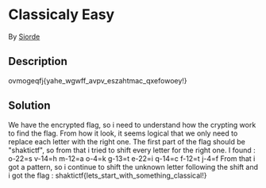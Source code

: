 # Classicaly Easy

By [Siorde](https://github.com/Siorde)

## Description
ovmogeqfj{yahe_wgwff_avpv_eszahtmac_qxefowoey!}

## Solution
We have the encrypted flag, so i need to understand how the crypting work to find the flag. From how it look, it seems logical that we only need to replace each letter with the right one.
The first part of the flag should be "shaktictf", so from that i tried to shift every letter for the right one. I found : 
o-22=s
v-14=h
m-12=a
o-4=k
g-13=t
e-22=i
q-14=c
f-12=t
j-4=f
From that i got a pattern, so i continue to shift the unknown letter following the shift and i got the flag : shaktictf{lets_start_with_something_classical!}

